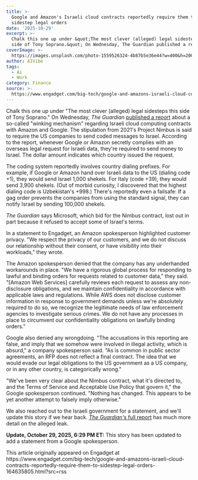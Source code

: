 ```yaml
---
title: >-
  Google and Amazon's Israeli cloud contracts reportedly require them to
  sidestep legal orders
date: '2025-10-29'
excerpt: >-
  Chalk this one up under &quot;The most clever (alleged) legal sidesteps this
  side of Tony Soprano.&quot; On Wednesday, The Guardian published a report...
coverImage: >-
  https://images.unsplash.com/photo-1559526324-4b87b5e36e44?w=400&h=200&fit=crop&auto=format
author: AIVibe
tags:
  - Ai
  - Work
category: Finance
source: >-
  https://www.engadget.com/big-tech/google-and-amazons-israeli-cloud-contracts-reportedly-require-them-to-sidestep-legal-orders-164635805.html?src=rss
---
```

<p>Chalk this one up under &quot;The most clever (alleged) legal sidesteps this side of Tony Soprano.&quot; On Wednesday, <em>The Guardian</em> <a data-i13n="elm:context_link;elmt:doNotAffiliate;cpos:1;pos:1" class="no-affiliate-link" href="https://www.theguardian.com/us-news/2025/oct/29/google-amazon-israel-contract-secret-code">published a report</a> about a so-called &quot;winking mechanism&quot; regarding Israeli cloud computing contracts with Amazon and Google. The stipulation from 2021&#39;s Project Nimbus is said to require the US companies to send coded messages to Israel. According to the report, whenever Google or Amazon secretly complies with an overseas legal request for Israeli data, they&#39;re required to send money to Israel. The dollar amount indicates which country issued the request.</p>
<p>The coding system reportedly involves country dialing prefixes. For example, if Google or Amazon hand over Israeli data to the US (dialing code +1), they would send Israel 1,000 shekels. For Italy (code +39), they would send 3,900 shekels. (Out of morbid curiosity, I discovered that the highest dialing code is Uzbekistan&#39;s +998.) There&#39;s reportedly even a failsafe: If a gag order prevents the companies from using the standard signal, they can notify Israel by sending 100,000 shekels.</p>
<span id="end-legacy-contents"></span><p><em>The Guardian</em> says Microsoft, which bid for the Nimbus contract, lost out in part because it refused to accept some of Israel&#39;s terms.</p>
<p>In a statement to Engadget, an Amazon spokesperson highlighted customer privacy. &quot;We respect the privacy of our customers, and we do not discuss our relationship without their consent, or have visibility into their workloads,&quot; they wrote.</p>
<p>The Amazon spokesperson denied that the company has any underhanded workarounds in place. &quot;We have a rigorous global process for responding to lawful and binding orders for requests related to customer data,&quot; they said. &quot;[Amazon Web Services] carefully reviews each request to assess any non-disclosure obligations, and we maintain confidentiality in accordance with applicable laws and regulations. While AWS does not disclose customer information in response to government demands unless we&#39;re absolutely required to do so, we recognize the legitimate needs of law enforcement agencies to investigate serious crimes. We do not have any processes in place to circumvent our confidentiality obligations on lawfully binding orders.&quot;</p>
<p>Google also denied any wrongdoing. &quot;The accusations in this reporting are false, and imply that we somehow were involved in illegal activity, which is absurd,&quot; a company spokesperson said. &quot;As is common in public sector agreements, an RFP does not reflect a final contract. The idea that we would evade our legal obligations to the US government as a US company, or in any other country, is categorically wrong.&quot;</p>
<p>&quot;We&#39;ve been very clear about the Nimbus contract, what it&#39;s directed to, and the Terms of Service and Acceptable Use Policy that govern it,&quot; the Google spokesperson continued. &quot;Nothing has changed. This appears to be yet another attempt to falsely imply otherwise.&quot;</p>
<p>We also reached out to the Israeli government for a statement, and we&#39;ll update this story if we hear back. <a data-i13n="elm:context_link;elmt:doNotAffiliate;cpos:2;pos:1" class="no-affiliate-link" href="https://www.theguardian.com/us-news/2025/oct/29/google-amazon-israel-contract-secret-code"><em>The Guardian&#39;</em>s full report</a> has much more detail on the alleged leak.</p>
<p><strong>Update, October 29, 2025, 6:29 PM ET:</strong> This story has been updated to add a statement from a Google spokesperson.</p>This article originally appeared on Engadget at https://www.engadget.com/big-tech/google-and-amazons-israeli-cloud-contracts-reportedly-require-them-to-sidestep-legal-orders-164635805.html?src=rss
